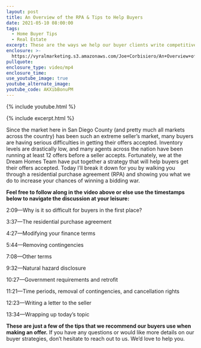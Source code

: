 ```yaml
---
layout: post
title: An Overview of the RPA & Tips to Help Buyers
date: 2021-05-10 08:00:00
tags:
  - Home Buyer Tips
  - Real Estate
excerpt: These are the ways we help our buyer clients write competitive offers.
enclosure: >-
  https://vyralmarketing.s3.amazonaws.com/Joe+Corbisiero/An+Overview+of+the+RPA+%26+Tips+to+Help+Buyers.mp4
pullquote:
enclosure_type: video/mp4
enclosure_time:
use_youtube_image: true
youtube_alternate_image:
youtube_code: AKXibBonuPM
---
```

{% include youtube.html %}

{% include excerpt.html %}

Since the market here in San Diego County (and pretty much all markets across the country) has been such an extreme seller’s market, many buyers are having serious difficulties in getting their offers accepted. Inventory levels are drastically low, and many agents across the nation have been running at least 12 offers before a seller accepts. Fortunately, we at the Dream Homes Team have put together a strategy that will help buyers get their offers accepted. Today I’ll break it down for you by walking you through a residential purchase agreement (RPA) and showing you what we do to increase your chances of winning a bidding war.

**Feel free to follow along in the video above or else use the timestamps below to navigate the discussion at your leisure:**

2:09—Why is it so difficult for buyers in the first place?

3:37—The residential purchase agreement

4:27—Modifying your finance terms

5:44—Removing contingencies

7:08—Other terms

9:32—Natural hazard disclosure

10:27—Government requirements and retrofit

11:21—Time periods, removal of contingencies, and cancellation rights

12:23—Writing a letter to the seller

13:34—Wrapping up today’s topic

**These are just a few of the tips that we recommend our buyers use when making an offer.** If you have any questions or would like more details on our buyer strategies, don’t hesitate to reach out to us. We’d love to help you.
